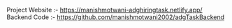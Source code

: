 Project Website :- https://manishmotwani-adghiringtask.netlify.app/ <br>
Backend Code :- https://github.com/manishmotwani2002/adgTaskBackend
